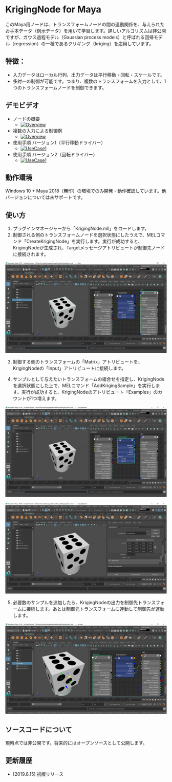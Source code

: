 # KrigingNode for Maya
このMaya用ノードは、トランスフォームノードの間の連動関係を、与えられたお手本データ（例示データ）を用いて学習します。詳しいアルゴリズムは非公開ですが、ガウス過程モデル（Gaussian process models）と呼ばれる回帰モデル（regression）の一種であるクリギング（kriging）を応用しています。

## 特徴：
- 入力データはローカル行列、出力データは平行移動・回転・スケールです。
- 多対一の制御が可能です。つまり、複数のトランスフォームを入力として、1つのトランスフォームノードを制御できます。

## デモビデオ
- ノードの概要
  - [![Overview](https://img.youtube.com/vi/rCcI_yF5Y8M/mqdefault.jpg)](https://youtu.be/rCcI_yF5Y8M)
- 複数の入力による制御例
  - [![Overview](https://img.youtube.com/vi/ChTxNfQKoLo/mqdefault.jpg)](https://youtu.be/ChTxNfQKoLo)
- 使用手順 バージョン1（平行移動ドライバー）
  - [![UseCase1](https://img.youtube.com/vi/-ZC-GFfH9_8/mqdefault.jpg)](https://youtu.be/-ZC-GFfH9_8)
- 使用手順 バージョン2（回転ドライバー）
  - [![UseCase1](https://img.youtube.com/vi/eV1AXGfdWSk/mqdefault.jpg)](https://youtu.be/eV1AXGfdWSk)

 
## 動作環境
Windows 10 + Maya 2018（無印）の環境でのみ開発・動作確認しています。他バージョンについては未サポートです。

## 使い方
1. プラグインマネージャーから「KrigingNode.mll」をロードします。
2. 制御される側のトランスフォームノードを選択状態にしたうえで、MELコマンド「CreateKrigingNode」を実行します。実行が成功すると、KrigingNodeが生成され、Targetメッセージアトリビュートが制御先ノードに接続されます。

![CreateKrigingNode](https://github.com/TomohikoMukai/KrigingNode/blob/image/CreateKrigingNode.png)

3. 制御する側のトランスフォームの「Matrix」アトリビュートを、KrigingNodeの「Input」アトリビュートに接続します。

4. サンプルとして与えたいトランスフォームの組合せを指定し、KrigingNodeを選択状態にした上で、MELコマンド「AddKrigingSample」を実行します。実行が成功すると、KrigingNodeのアトリビュート「Examples」のカウントが1つ増えます。

![AddKrigingSample](https://github.com/TomohikoMukai/KrigingNode/blob/image/AddKrigingSample.png)

![KrigingNodeAttributes](https://github.com/TomohikoMukai/KrigingNode/blob/image/KrigingNodeAttributes.png)

5. 必要数のサンプルを追加したら、KrigingNodeの出力を制御先トランスフォームに接続します。あとは制御元トランスフォームに連動して制御先が運動します。

![KrigingNodeDrive](https://github.com/TomohikoMukai/KrigingNode/blob/image/KrigingNodeDrive.png)


## ソースコードについて
現時点では非公開です。将来的にはオープンソースとして公開します。

## 更新履歴
- [2019.8.15] 初版リリース

